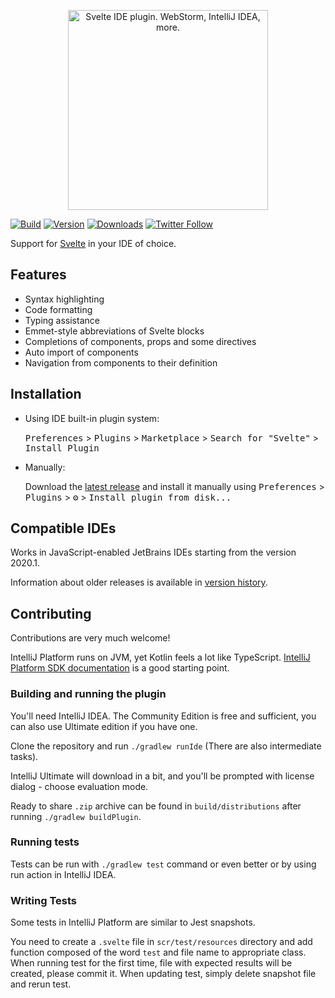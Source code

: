 <p align="center">
  <img width="320" src="./media/header.png" alt="Svelte IDE plugin. WebStorm, IntelliJ IDEA, more.">
</p>

[![Build](https://github.com/tomblachut/svelte-intellij/workflows/Build/badge.svg)](https://github.com/tomblachut/svelte-intellij/actions?query=workflow%3ABuild)
[![Version](https://img.shields.io/jetbrains/plugin/v/12375-svelte.svg)](https://plugins.jetbrains.com/plugin/12375-svelte)
[![Downloads](https://img.shields.io/jetbrains/plugin/d/12375-svelte.svg)](https://plugins.jetbrains.com/plugin/12375-svelte)
[![Twitter Follow](https://img.shields.io/twitter/follow/tomblachut?style=flat)](https://twitter.com/tomblachut)

<!-- Plugin description -->
Support for <a href="https://svelte.dev/">Svelte</a> in your IDE of choice.

## Features

* Syntax highlighting
* Code formatting
* Typing assistance
* Emmet-style abbreviations of Svelte blocks
* Completions of components, props and some directives
* Auto import of components
* Navigation from components to their definition
<!-- Plugin description end -->

## Installation

- Using IDE built-in plugin system:
  
  <kbd>Preferences</kbd> > <kbd>Plugins</kbd> > <kbd>Marketplace</kbd> > <kbd>Search for "Svelte"</kbd> >
  <kbd>Install Plugin</kbd>
  
- Manually:

  Download the [latest release](https://github.com/tomblachut/svelte-intellij/releases/latest) and install it manually using
  <kbd>Preferences</kbd> > <kbd>Plugins</kbd> > <kbd>⚙️</kbd> > <kbd>Install plugin from disk...</kbd>

## Compatible IDEs

Works in JavaScript-enabled JetBrains IDEs starting from the version 2020.1.

Information about older releases is available in [version history](https://plugins.jetbrains.com/plugin/12375-svelte/versions).

## Contributing

Contributions are very much welcome!

IntelliJ Platform runs on JVM, yet Kotlin feels a lot like TypeScript. [IntelliJ Platform SDK documentation](https://jetbrains.org/intellij/sdk/docs/intro/welcome.html) is a good starting point.

### Building and running the plugin

You'll need IntelliJ IDEA. The Community Edition is free and sufficient, you can also use Ultimate edition if you have one.

Clone the repository and run `./gradlew runIde` (There are also intermediate tasks).

IntelliJ Ultimate will download in a bit, and you'll be prompted with license dialog - choose evaluation mode.

Ready to share `.zip` archive can be found in `build/distributions` after running `./gradlew buildPlugin`.

### Running tests

Tests can be run with `./gradlew test` command or even better or by using run action in IntelliJ IDEA.

### Writing Tests

Some tests in IntelliJ Platform are similar to Jest snapshots.

You need to create a `.svelte` file in `scr/test/resources` directory and add function composed of the word `test` and file name to appropriate class.
When running test for the first time, file with expected results will be created, please commit it. When updating test, simply delete snapshot file and rerun test.
